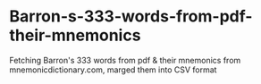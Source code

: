 # Barron-s-333-words-from-pdf-their-mnemonics
Fetching Barron's 333 words from pdf &amp; their mnemonics from mnemonicdictionary.com, marged them into CSV format
